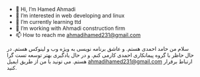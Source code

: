 - 👋 Hi, I’m Hamed Ahmadi
- 👀 I’m interested in web developing and linux
- 🌱 I’m currently learning ttd 
- 💞️ I’m working with Ahmadi construction firm
- 📫 How to reach me ahmadihamed231@gmail.com




سلام
من حامد احمدی هستم.
و عاشق  برنامه نویسی به ویژه وب و لینوکس هستم.
در حال حاظر با گروه پیمانکاری احمدی کارمی کنم.
و در حال یادگیری بهتر توسعه تست گرا هستم.
می تونید با من از طریق ایمیل ahmadihamed231@gmail.com ارتباط برقرار کنید. 

<!---
MrHamedi/MrHamedi is a ✨ special ✨ repository because its `README.md` (this file) appears on your GitHub profile.
You can click the Preview link to take a look at your changes.
--->
